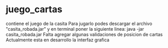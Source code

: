 # juego_cartas
contiene el juego de la casita 
Para jugarlo podes descargar el archivo "casita_robada.jar" y en terminal poner la siguiente linea: java -jar casita_robada.jar
Falta agregar algunas validaciones de posicion de cartas
Actualmente esta en desarrollo la interfaz grafica

